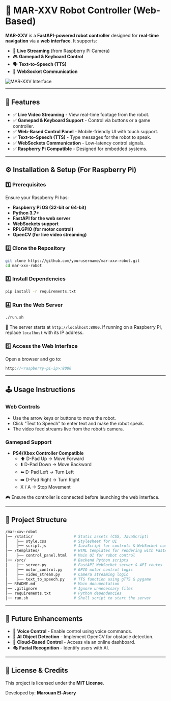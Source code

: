# 🤖 MAR-XXV Robot Controller (Web-Based)

**MAR-XXV** is a **FastAPI-powered robot controller** designed for **real-time navigation** via a **web interface**. It supports:
- 🎥 **Live Streaming** (from Raspberry Pi Camera)
- 🎮 **Gamepad & Keyboard Control**
- 🗣 **Text-to-Speech (TTS)**
- 📡 **WebSocket Communication**

![MAR-XXV Interface](docs/interface_screenshot.png)

---

## **📌 Features**
- ✅ **Live Video Streaming** - View real-time footage from the robot.
- ✅ **Gamepad & Keyboard Support** - Control via buttons or a game controller.
- ✅ **Web-Based Control Panel** - Mobile-friendly UI with touch support.
- ✅ **Text-to-Speech (TTS)** - Type messages for the robot to speak.
- ✅ **WebSockets Communication** - Low-latency control signals.
- ✅ **Raspberry Pi Compatible** - Designed for embedded systems.

---

## **⚙️ Installation & Setup (For Raspberry Pi)**
### **1️⃣ Prerequisites**
Ensure your Raspberry Pi has:
- **Raspberry Pi OS (32-bit or 64-bit)**
- **Python 3.7+**
- **FastAPI for the web server**
- **WebSockets support**
- **RPi.GPIO (for motor control)**
- **OpenCV (for live video streaming)**

### **2️⃣ Clone the Repository**
```bash
git clone https://github.com/yourusername/mar-xxv-robot.git
cd mar-xxv-robot
```

### **3️⃣ Install Dependencies**
```bash
pip install -r requirements.txt
```

### **4️⃣ Run the Web Server**
```bash
./run.sh
```
📝 The server starts at `http://localhost:8000`.
If running on a Raspberry Pi, replace `localhost` with its IP address.

### **5️⃣ Access the Web Interface**
Open a browser and go to:
```cpp
http://<raspberry-pi-ip>:8000
```

---

## **🕹️ Usage Instructions**
### **Web Controls**
- Use the arrow keys or buttons to move the robot.
- Click "Text to Speech" to enter text and make the robot speak.
- The video feed streams live from the robot’s camera.

### **Gamepad Support**
- **PS4/Xbox Controller Compatible**
  - ⬆️ D-Pad Up → Move Forward
  - ⬇️ D-Pad Down → Move Backward
  - ⬅️ D-Pad Left → Turn Left
  - ➡️ D-Pad Right → Turn Right
  - X / A → Stop Movement

🎮 Ensure the controller is connected before launching the web interface.

---

## **📂 Project Structure**
```bash
/mar-xxv-robot
│── /static/                  # Static assets (CSS, JavaScript)
│    ├── style.css            # Stylesheet for UI
│    ├── script.js            # JavaScript for controls & WebSocket communication
│── /templates/               # HTML templates for rendering with FastAPI
│    ├── control_panel.html   # Main UI for robot control
│── /src/                     # Backend Python scripts
│    ├── server.py            # FastAPI WebSocket server & API routes
│    ├── motor_control.py     # GPIO motor control logic
│    ├── video_stream.py      # Camera streaming logic
│    ├── text_to_speech.py    # TTS function using gTTS & pygame
│── README.md                 # Main documentation
│── .gitignore                # Ignore unnecessary files
│── requirements.txt          # Python dependencies
│── run.sh                    # Shell script to start the server
```

---

## **🚀 Future Enhancements**
- 🎤 **Voice Control** - Enable control using voice commands.
- 🧠 **AI Object Detection** - Implement OpenCV for obstacle detection.
- 📡 **Cloud-Based Control** - Access via an online dashboard.
- 🎭 **Facial Recognition** - Identify users with AI.

---

## **📝 License & Credits**
This project is licensed under the **MIT License**.

Developed by: **Marouan El-Asery**
